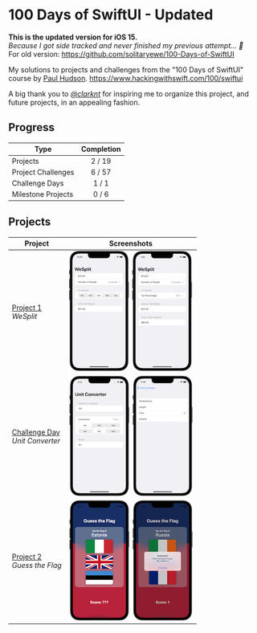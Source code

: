 # 100 Days of SwiftUI - Updated
<b>This is the updated version for iOS 15.</b><br>
<i>Because I got side tracked and never finished my previous attempt... 🫠</i><br>
For old version: https://github.com/solitaryewe/100-Days-of-SwiftUI

My solutions to projects and challenges from the "100 Days of SwiftUI" course by [Paul Hudson](https://github.com/twostraws).
https://www.hackingwithswift.com/100/swiftui

A big thank you to *[@clarknt](https://github.com/clarknt)* for inspiring me to organize this project, and future projects, in an appealing fashion.

## Progress

| Type | Completion |
| -------- | :----: |
| Projects | 2 / 19 |
| Project Challenges | 6 / 57 |
| Challenge Days | 1 / 1 |
| Milestone Projects | 0 / 6 |

## Projects

| Project | Screenshots |
| ------- | ---------- |
| [Project 1](https://github.com/solitaryewe/100-Days-of-SwiftUI-Updated/tree/main/Project-01) <br> *WeSplit* | [![Project 1 - WeSplit](https://github.com/solitaryewe/100-Days-of-SwiftUI-Updated/blob/main/Project-01/Screenshots/project01-small.png)](https://github.com/solitaryewe/100-Days-of-SwiftUI-Updated/blob/main/Project-01/Screenshots/project01-large.png) [![Project 1 (Challenges) - WeSplit](https://github.com/solitaryewe/100-Days-of-SwiftUI-Updated/blob/main/Project-01/Screenshots/project01-challenges-small.png)](https://github.com/solitaryewe/100-Days-of-SwiftUI-Updated/blob/main/Project-01/Screenshots/project01-challenges-large.png) |
| [Challenge Day](https://github.com/solitaryewe/100-Days-of-SwiftUI-Updated/tree/main/Challenge-Day) <br> *Unit Converter* | [![Challenge Day - Unit Converter](https://github.com/solitaryewe/100-Days-of-SwiftUI-Updated/blob/main/Challenge-Day/Screenshots/challenge-day1-small.png)](https://github.com/solitaryewe/100-Days-of-SwiftUI-Updated/blob/main/Challenge-Day/Screenshots/challenge-day1-large.png) [![Challenge Day - Unit Converter](https://github.com/solitaryewe/100-Days-of-SwiftUI-Updated/blob/main/Challenge-Day/Screenshots/challenge-day2-small.png)](https://github.com/solitaryewe/100-Days-of-SwiftUI-Updated/blob/main/Challenge-Day/Screenshots/challenge-day2-large.png) |
| [Project 2](https://github.com/solitaryewe/100-Days-of-SwiftUI-Updated/tree/main/Project-02) <br> *Guess the Flag* | [![Project 2 - Guess the Flag](https://github.com/solitaryewe/100-Days-of-SwiftUI-Updated/blob/main/Project-02/Screenshots/project2-small.png)](https://github.com/solitaryewe/100-Days-of-SwiftUI-Updated/blob/main/Project-02/Screenshots/project2-large.png) [![Project 2 - Guess the Flag](https://github.com/solitaryewe/100-Days-of-SwiftUI-Updated/blob/main/Project-02/Screenshots/project2-challenges-small.png)](https://github.com/solitaryewe/100-Days-of-SwiftUI-Updated/blob/main/Project-02/Screenshots/project2-challenges-large.png) |
